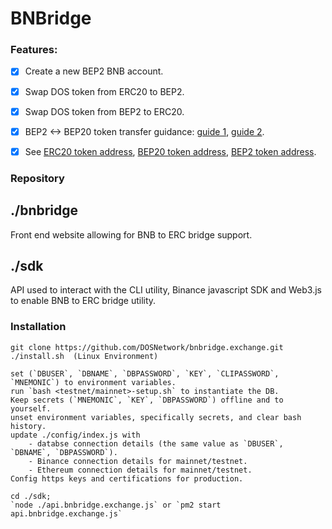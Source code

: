 # BNBridge

### Features:
- [x] Create a new BEP2 BNB account.
- [x] Swap DOS token from ERC20 to BEP2.
- [x] Swap DOS token from BEP2 to ERC20.
- [x] BEP2 <-> BEP20 token transfer guidance: [guide 1](https://medium.com/spartanprotocol/swap-bep2-token-for-its-bep20-equivalent-a5054eec314d), [guide 2](https://community.trustwallet.com/t/how-to-swap-twt-bep2-to-twt-bep20/72718).
- [x] See [ERC20 token address](https://etherscan.io/token/0x0A913beaD80F321E7Ac35285Ee10d9d922659cB7), [BEP20 token address](https://bscscan.com/token/0xdc0f0a5719c39764b011edd02811bd228296887c), [BEP2 token address](https://explorer.binance.org/asset/DOS-120).




### Repository
## ./bnbridge
Front end website allowing for BNB to ERC bridge support.

## ./sdk
API used to interact with the CLI utility, Binance javascript SDK and Web3.js to enable BNB to ERC bridge utility.


### Installation
    git clone https://github.com/DOSNetwork/bnbridge.exchange.git
    ./install.sh  (Linux Environment)

    set (`DBUSER`, `DBNAME`, `DBPASSWORD`, `KEY`, `CLIPASSWORD`, `MNEMONIC`) to environment variables.
    run `bash <testnet/mainnet>-setup.sh` to instantiate the DB.
    Keep secrets (`MNEMONIC`, `KEY`, `DBPASSWORD`) offline and to yourself.
    unset environment variables, specifically secrets, and clear bash history.
    update ./config/index.js with
        - databse connection details (the same value as `DBUSER`, `DBNAME`, `DBPASSWORD`).
        - Binance connection details for mainnet/testnet.
        - Ethereum connection details for mainnet/testnet.
    Config https keys and certifications for production.

    cd ./sdk;
    `node ./api.bnbridge.exchange.js` or `pm2 start api.bnbridge.exchange.js`
